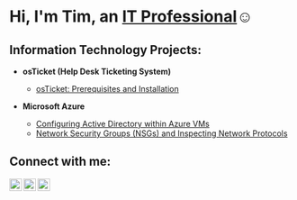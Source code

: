 <h1>Hi, I'm Tim, an <a href="https://linkedin.com/in/JaneDoe">IT Professional</a>☺</h1>

<h2> Information Technology Projects:</h2>

- <b>osTicket (Help Desk Ticketing System)</b>
  - [osTicket: Prerequisites and Installation](https://github.com/Airmanhall12/osTicket-Prerequisites-and-Installation)

- <b>Microsoft Azure</b>
  - [Configuring Active Directory within Azure VMs](https://github.com/joshmadakoredmonds/configure-ad)
  - [Network Security Groups (NSGs) and Inspecting Network Protocols](https://github.com/joshmadakoredmonds/azure-network-protocols)

<h2>Connect with me:</h2>

[<img align="left" alt="Josh | Facebook" width="22px" src="https://github.com/user-attachments/assets/c828388f-998d-47fa-a631-de816cabfcf9" />][facebook] 

[<img align="left" alt="Josh | LinkedIn" width="22px" src="https://github.com/user-attachments/assets/0d934f6e-4bed-4a3b-8a6a-7abecae16faa" />][linkedin]
[<img align="left" alt="Josh | Instagram" width="22px" src="https://github.com/user-attachments/assets/3229cb87-507e-4a20-b725-05b71588e3b0" />][instagram]



[facebook]: https://www.facebook.com/share/1BCfDoKzML/?mibextid=wwXIfr
[instagram]: https://www.instagram.com/timhall1995
[linkedin]: https://www.linkedin.com/in/tim-hall-abb175347/
